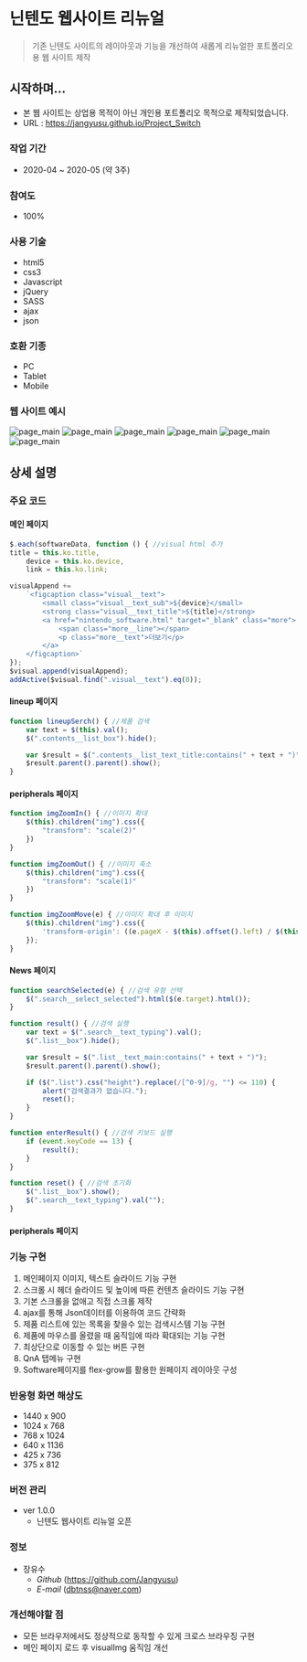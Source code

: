 # 닌텐도 웹사이트 리뉴얼
> 기존 닌텐도 사이트의 레이아웃과 기능을 개선하여 새롭게 리뉴얼한 포트폴리오용 웹 사이트 제작

## 시작하며...
* 본 웹 사이트는 상업용 목적이 아닌 개인용 포트폴리오 목적으로 제작되었습니다.
* URL : https://jangyusu.github.io/Project_Switch

### 작업 기간
* 2020-04 ~ 2020-05 (약 3주)

### 참여도
* 100%

### 사용 기술
* html5
* css3
* Javascript
* jQuery
* SASS
* ajax
* json

### 호환 기종
* PC
* Tablet
* Mobile

### 웹 사이트 예시
![page_main](https://jangyusu.github.io/Project_Switch/readme/img/index_01.jpg)
![page_main](https://jangyusu.github.io/Project_Switch/readme/img/lineup_01.jpg)
![page_main](https://jangyusu.github.io/Project_Switch/readme/img/peripherals_01.jpg)
![page_main](https://jangyusu.github.io/Project_Switch/readme/img/online_01.jpg)
![page_main](https://jangyusu.github.io/Project_Switch/readme/img/software_01.jpg)
![page_main](https://jangyusu.github.io/Project_Switch/readme/img/news_01.jpg)

## 상세 설명
### 주요 코드
#### 메인 페이지
```javascript
$.each(softwareData, function () { //visual html 추가
title = this.ko.title,
    device = this.ko.device,
    link = this.ko.link;

visualAppend +=
    `<figcaption class="visual__text">
        <small class="visual__text_sub">${device}</small>
        <strong class="visual__text_title">${title}</strong>
        <a href="nintendo_software.html" target="_blank" class="more">
            <span class="more__line"></span>
            <p class="more__text">더보기</p>
        </a>
    </figcaption>`
});
$visual.append(visualAppend);
addActive($visual.find(".visual__text").eq(0));
```

#### lineup 페이지
```javascript
function lineupSerch() { //제품 검색
    var text = $(this).val();
    $(".contents__list_box").hide();

    var $result = $(".contents__list_text_title:contains(" + text + ")");
    $result.parent().parent().show();
}
```

#### peripherals 페이지
```javascript
function imgZoomIn() { //이미지 확대
    $(this).children("img").css({
        "transform": "scale(2)"
    })
}

function imgZoomOut() { //이미지 축소
    $(this).children("img").css({
        "transform": "scale(1)"
    })
}

function imgZoomMove(e) { //이미지 확대 후 이미지
    $(this).children("img").css({
        'transform-origin': ((e.pageX - $(this).offset().left) / $(this).width()) * 100 + '% ' + ((e.pageY - $(this).offset().top) / $(this).height()) * 100 + '%'
    });
}
```

#### News 페이지
```javascript
function searchSelected(e) { //검색 유형 선택
    $(".search__select_selected").html($(e.target).html());
}

function result() { //검색 실행
    var text = $(".search__text_typing").val();
    $(".list__box").hide();

    var $result = $(".list__text_main:contains(" + text + ")");
    $result.parent().parent().show();

    if ($(".list").css("height").replace(/[^0-9]/g, "") <= 110) {
        alert("검색결과가 없습니다.");
        reset();
    }
}

function enterResult() { //검색 키보드 실행
    if (event.keyCode == 13) {
        result();
    }
}

function reset() { //검색 초기화
    $(".list__box").show();
    $(".search__text_typing").val("");
}
```

#### peripherals 페이지

### 기능 구현
1. 메인페이지 이미지, 텍스트 슬라이드 기능 구현
2. 스크롤 시 헤더 슬라이드 및 높이에 따른 컨텐츠 슬라이드 기능 구현
3. 기본 스크롤을 없애고 직접 스크롤 제작
4. ajax를 통해 Json데이터를 이용하여 코드 간략화
5. 제품 리스트에 있는 목록을 찾을수 있는 검색시스템 기능 구현
6. 제품에 마우스를 올렸을 때 움직임에 따라 확대되는 기능 구현
7. 최상단으로 이동할 수 있는 버튼 구현
8. QnA 탭메뉴 구현
9. Software페이지를 flex-grow를 활용한 원페이지 레이아웃 구성

### 반응형 화면 해상도
* 1440 x 900
* 1024 x 768
* 768 x 1024
* 640 x 1136
* 425 x 736
* 375 x 812

### 버전 관리
* ver 1.0.0
  * 닌텐도 웹사이트 리뉴얼 오픈

### 정보
* 장유수
  * *Github* (https://github.com/Jangyusu)
  * *E-mail* (dbtnss@naver.com)

### 개선해야할 점
* 모든 브라우저에서도 정상적으로 동작할 수 있게 크로스 브라우징 구현
* 메인 페이지 로드 후 visualImg 움직임 개선

